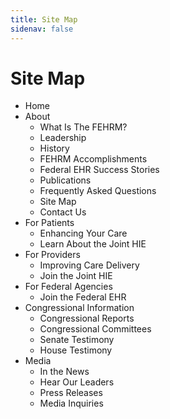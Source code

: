 ```yaml
---
title: Site Map
sidenav: false
---
```

# Site Map

* Home
* About
  * What Is The FEHRM?
  * Leadership
  * History
  * FEHRM Accomplishments
  * Federal EHR Success Stories
  * Publications
  * Frequently Asked Questions
  * Site Map
  * Contact Us
* For Patients
  * Enhancing Your Care
  * Learn About the Joint HIE
* For Providers
  * Improving Care Delivery
  * Join the Joint HIE
* For Federal Agencies
  * Join the Federal EHR
* Congressional Information
  * Congressional Reports
  * Congressional Committees
  * Senate Testimony
  * House Testimony
* Media
  * In the News
  * Hear Our Leaders
  * Press Releases
  * Media Inquiries